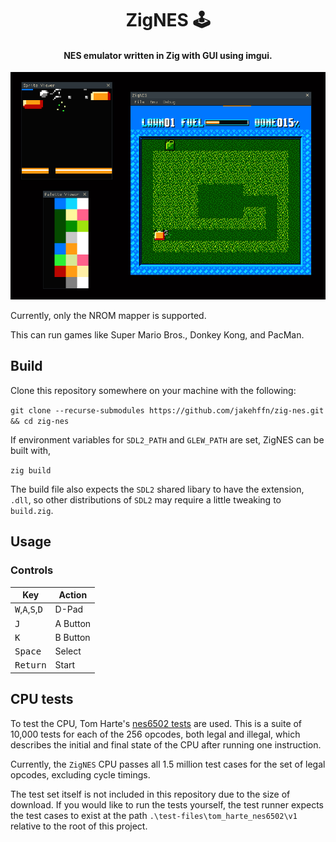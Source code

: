 <h1 align=center>
    ZigNES 🕹️
</h1>  
<h4 align=center>
    NES emulator written in Zig with GUI using imgui.
</h4>

![ZigNES exampe](media/example-lawn-mower.png)

Currently, only the NROM mapper is supported.

This can run games like Super Mario Bros., Donkey Kong, and PacMan.

## Build

Clone this repository somewhere on your machine with the following:

`git clone --recurse-submodules https://github.com/jakehffn/zig-nes.git && cd zig-nes`

If environment variables for `SDL2_PATH` and `GLEW_PATH` are set, ZigNES can be built with,

`zig build`

The build file also expects the `SDL2` shared libary to have the extension, `.dll`, so other distributions of `SDL2` may require a little tweaking to `build.zig`.


## Usage
### Controls
| Key | Action |
|-----|---------|
| <kbd>W</kbd>,<kbd>A</kbd>,<kbd>S</kbd>,<kbd>D</kbd> | D-Pad |
| <kbd>J</kbd> | A Button |
| <kbd>K</kbd> | B Button |
| <kbd>Space</kbd> | Select |
| <kbd>Return</kbd> | Start |

## CPU tests
To test the CPU, Tom Harte's [nes6502 tests](https://github.com/TomHarte/ProcessorTests/tree/main/nes6502) are used. This is a suite of 10,000 tests for each of the 256 opcodes, both legal and illegal, which describes the initial and final state of the CPU after running one instruction.

Currently, the `ZigNES` CPU passes all 1.5 million test cases for the set of legal opcodes, excluding cycle timings.

The test set itself is not included in this repository due to the size of download. If you would like to run the tests yourself, the test runner expects the test cases to exist at the path `.\test-files\tom_harte_nes6502\v1` relative to the root of this project. 